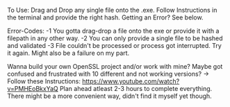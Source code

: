 To Use:
  Drag and Drop any single file onto the .exe.
  Follow Instructions in the terminal and provide the right hash.
  Getting an Error? See below.
  
Error-Codes:
  -1  You gotta drag-drop a file onto the exe or provide it with a filepath in any other way.
  -2  You can only provide a single file to be hashed and validated
  -3  File couldn't be processed or process got interrupted. Try it again. Might also be a failure on my part.

Wanna build your own OpenSSL project and/or work with mine? Maybe got confused and frustrated with 10 different and not working versions?
->  Follow these Instructions: https://www.youtube.com/watch?v=PMHEoBkxYaQ
    Plan ahead atleast 2-3 hours to complete everything. There might be a more convenient way, didn't find it myself yet though.

